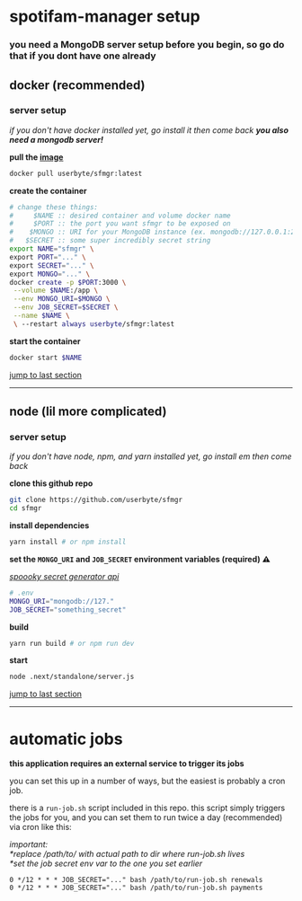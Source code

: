 # spotifam-manager setup

### you need a MongoDB server setup before you begin, so go do that if you dont have one already

## docker (recommended)

### server setup

_if you don't have docker installed yet, go install it then come back
**you also need a mongodb server!**_

**pull the [image](https://hub.docker.com/r/userbyte/sfmgr)**

```sh
docker pull userbyte/sfmgr:latest
```

**create the container**

```sh
# change these things:
#     $NAME :: desired container and volume docker name
#     $PORT :: the port you want sfmgr to be exposed on
#    $MONGO :: URI for your MongoDB instance (ex. mongodb://127.0.0.1:27017)
#   $SECRET :: some super incredibly secret string
export NAME="sfmgr" \
export PORT="..." \
export SECRET="..." \
export MONGO="..." \
docker create -p $PORT:3000 \
 --volume $NAME:/app \
 --env MONGO_URI=$MONGO \
 --env JOB_SECRET=$SECRET \
 --name $NAME \
 \ --restart always userbyte/sfmgr:latest
```

**start the container**

```sh
docker start $NAME
```

[jump to last section](#both-node-and-docker)

---

## node (lil more complicated)

### server setup

_if you don't have node, npm, and yarn installed yet, go install em then come back_

**clone this github repo**

```sh
git clone https://github.com/userbyte/sfmgr
cd sfmgr
```

**install dependencies**

```sh
yarn install # or npm install
```

**set the `MONGO_URI` and `JOB_SECRET` environment variables (required) ⚠**

_[spoooky secret generator api](https://api.stringgy.com/?length=30&amount=1&type=ALLNOSYMBOLS)_

```sh
# .env
MONGO_URI="mongodb://127."
JOB_SECRET="something_secret"
```

**build**

```sh
yarn run build # or npm run dev
```

**start**

```sh
node .next/standalone/server.js
```

[jump to last section](#both-node-and-docker)

---

# automatic jobs

**this application requires an external service to trigger its jobs**

you can set this up in a number of ways, but the easiest is probably a cron job.

there is a `run-job.sh` script included in this repo. this script simply triggers the jobs for you, and you can set them to run twice a day (recommended) via cron like this:

_important:_<br/>
_\*replace /path/to/ with actual path to dir where run-job.sh lives_<br/>
_\*set the job secret env var to the one you set earlier_

```
0 */12 * * * JOB_SECRET="..." bash /path/to/run-job.sh renewals
0 */12 * * * JOB_SECRET="..." bash /path/to/run-job.sh payments
```
